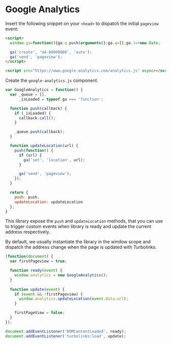 # Google Analytics

Insert the following snippet on your `<head>` to dispatch the initial `pageview` event:

``` html
<script>
  window.ga=function(){ga.q.push(arguments)};ga.q=[];ga.l=+new Date;

  ga('create', 'UA-00000000', 'auto');
  ga('send', 'pageview');
</script>

<script src="https://www.google-analytics.com/analytics.js" async></script>
```

Create the `google-analytics.js` component.

``` js
var GoogleAnalytics = function() {
  var _queue = [],
      _isLoaded = typeof ga === 'function';

  function push(callback) {
    if (_isLoaded) {
      callback.call();
    }

    _queue.push(callback);
  }

  function updateLocation(url) {
    push(function() {
      if (url) {
        ga('set', 'location', url);
      }

      ga('send', 'pageview');
    });
  }

  return {
    push: push,
    updateLocation: updateLocation
  };
}
```

This library expose the `push` and `updateLocation` methods, that you can use to trigger custom events when library is ready and update the current address respectively.

By default, we usually instantiate the library in the window scope and dispatch the address change when the page is updated with Turbolinks.

``` js
(function(document) {
  var firstPageview = true;

  function ready(event) {
    window.analytics = new GoogleAnalytics();
  }
  
  function update(event) {
    if (event && !firstPageview) {
      window.analytics.updateLocation(event.data.url);
    }

    firstPageView = false;
  }
});

document.addEventListener('DOMContentLoaded', ready);
document.addEventListener('turbolinks:load', update);
```

